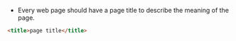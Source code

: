 - Every web page should have a page title to describe the meaning of the page.
```html
<title>page title</title>
```
